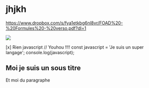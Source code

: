 # jhjkh

https://www.dropbox.com/s/fya1etkbg6nl8vr/FOAD%20-%20Formules%20-%20verso.pdf?dl=1

![](https://d2mxuefqeaa7sj.cloudfront.net/s_744EAD9E51FD85A9EDBED7D255F9A16F7DF3B8F8FE414F45AE1346F84C1CC59C_1492879196528_16bd4c1.jpg?dl=0)

[x] Rien
javascript
    // Youhou !!!!
    const javascript = 'Je suis un super langage';
    console.log(javascript);

## Moi je suis un sous titre

Et moi du paragraphe
